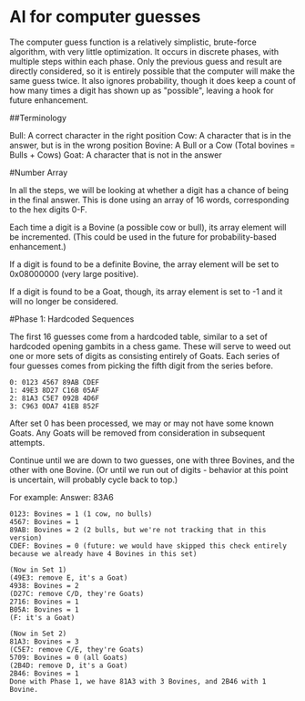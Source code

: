 AI for computer guesses
=======================

The computer guess function is a relatively simplistic, brute-force algorithm, with very little optimization. It occurs in discrete phases, with multiple steps within each phase. Only the previous guess and result are directly considered, so it is entirely possible that the computer will make the same guess twice. It also ignores probability, though it does keep a count of how many times a digit has shown up as "possible", leaving a hook for future enhancement.

##Terminology

Bull: A correct character in the right position
Cow: A character that is in the answer, but is in the wrong position
Bovine: A Bull or a Cow (Total bovines = Bulls + Cows)
Goat: A character that is not in the answer

#Number Array

In all the steps, we will be looking at whether a digit has a chance of being in the final answer. This is done using an array of 16 words, corresponding to the hex digits 0-F.

Each time a digit is a Bovine (a possible cow or bull), its array element will be incremented. (This could be used in the future for probability-based enhancement.)

If a digit is found to be a definite Bovine, the array element will be set to 0x08000000 (very large positive).

If a digit is found to be a Goat, though, its array element is set to -1 and it will no longer be considered.

#Phase 1: Hardcoded Sequences

The first 16 guesses come from a hardcoded table, similar to a set of hardcoded opening gambits in a chess game. These will serve to weed out one or more sets of digits as consisting entirely of Goats. Each series of four guesses comes from picking the fifth digit from the series before.

    0: 0123 4567 89AB CDEF
    1: 49E3 8D27 C16B 05AF
    2: 81A3 C5E7 092B 4D6F
    3: C963 0DA7 41EB 852F

After set 0 has been processed, we may or may not have some known Goats. Any Goats will be removed from consideration in subsequent attempts.

Continue until we are down to two guesses, one with three Bovines, and the other with one Bovine. (Or until we run out of digits - behavior at this point is uncertain, will probably cycle back to top.)

For example:
Answer: 83A6

    0123: Bovines = 1 (1 cow, no bulls)
    4567: Bovines = 1
    89AB: Bovines = 2 (2 bulls, but we're not tracking that in this version)
    CDEF: Bovines = 0 (future: we would have skipped this check entirely because we already have 4 Bovines in this set)

    (Now in Set 1)
    (49E3: remove E, it's a Goat)
    4938: Bovines = 2
    (D27C: remove C/D, they're Goats)
    2716: Bovines = 1
    B05A: Bovines = 1
    (F: it's a Goat)

    (Now in Set 2)
    81A3: Bovines = 3
    (C5E7: remove C/E, they're Goats)
    5709: Bovines = 0 (all Goats)
    (2B4D: remove D, it's a Goat)
    2B46: Bovines = 1
    Done with Phase 1, we have 81A3 with 3 Bovines, and 2B46 with 1 Bovine.

